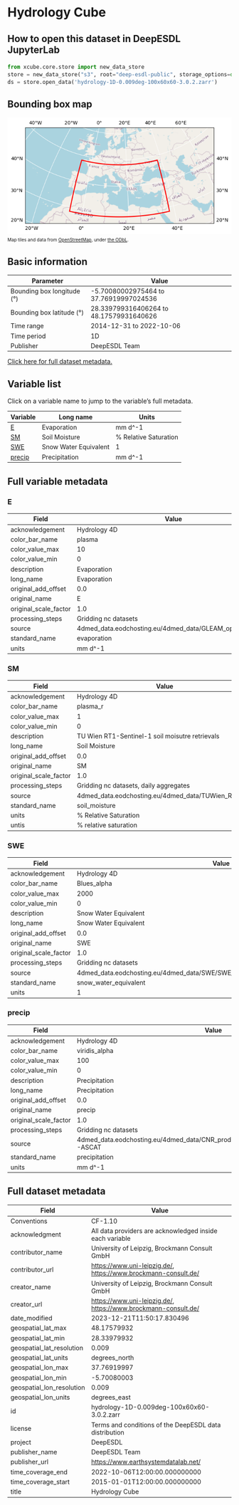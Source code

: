 # Hydrology Cube

## How to open this dataset in DeepESDL JupyterLab
```python
from xcube.core.store import new_data_store
store = new_data_store("s3", root="deep-esdl-public", storage_options=dict(anon=True))
ds = store.open_data('hydrology-1D-0.009deg-100x60x60-3.0.2.zarr')
```

## Bounding box map

![Bounding box map](img/hydrology-1D-0-009deg-100x60x60-3-0-2-zarr.png)<br>
<span style="font-size: x-small">Map tiles and data from <a href="http://openstreetmap.org">OpenStreetMap</a>, under <a href="http://www.openstreetmap.org/copyright">the ODbL</a>.</span>

## Basic information

| Parameter | Value |
| ---- | ---- |
| Bounding box longitude (°) | -5.70080002975464 to 37.76919997024536 |
| Bounding box latitude (°) | 28.339799316406264 to 48.17579931640626 |
| Time range | 2014-12-31 to 2022-10-06 |
| Time period | 1D |
| Publisher | DeepESDL Team |

[Click here for full dataset metadata.](#full-metadata)

## Variable list

Click on a variable name to jump to the variable’s full metadata.

| Variable | Long name | Units |
| ---- | ---- | ---- |
| [E](#E) | Evaporation | mm d^\-1 |
| [SM](#SM) | Soil Moisture | % Relative Saturation |
| [SWE](#SWE) | Snow Water Equivalent | 1 |
| [precip](#precip) | Precipitation | mm d^\-1 |

## Full variable metadata

### <a name="E"></a>E

| Field | Value |
| ---- | ---- |
| acknowledgement | Hydrology 4D |
| color\_bar\_name | plasma |
| color\_value\_max | 10 |
| color\_value\_min | 0 |
| description | Evaporation |
| long\_name | Evaporation |
| original\_add\_offset | 0\.0 |
| original\_name | E |
| original\_scale\_factor | 1\.0 |
| processing\_steps | Gridding nc datasets |
| source | 4dmed\_data\.eodchosting\.eu/4dmed\_data/GLEAM\_openloop\_V1\.1 |
| standard\_name | evaporation |
| units | mm d^\-1 |

### <a name="SM"></a>SM

| Field | Value |
| ---- | ---- |
| acknowledgement | Hydrology 4D |
| color\_bar\_name | plasma\_r |
| color\_value\_max | 1 |
| color\_value\_min | 0 |
| description | TU Wien RT1\-Sentinel\-1 soil moisutre retrievals |
| long\_name | Soil Moisture |
| original\_add\_offset | 0\.0 |
| original\_name | SM |
| original\_scale\_factor | 1\.0 |
| processing\_steps | Gridding nc datasets, daily aggregates |
| source | 4dmed\_data\.eodchosting\.eu/4dmed\_data/TUWien\_RT1\_SM |
| standard\_name | soil\_moisture |
| units | % Relative Saturation |
| untis | % relative saturation |

### <a name="SWE"></a>SWE

| Field | Value |
| ---- | ---- |
| acknowledgement | Hydrology 4D |
| color\_bar\_name | Blues\_alpha |
| color\_value\_max | 2000 |
| color\_value\_min | 0 |
| description | Snow Water Equivalent |
| long\_name | Snow Water Equivalent |
| original\_add\_offset | 0\.0 |
| original\_name | SWE |
| original\_scale\_factor | 1\.0 |
| processing\_steps | Gridding nc datasets |
| source | 4dmed\_data\.eodchosting\.eu/4dmed\_data/SWE/SWE\_CPC\_GPM\_ERA5downT\_RadGhent\_filter5mm |
| standard\_name | snow\_water\_equivalent |
| units | 1 |

### <a name="precip"></a>precip

| Field | Value |
| ---- | ---- |
| acknowledgement | Hydrology 4D |
| color\_bar\_name | viridis\_alpha |
| color\_value\_max | 100 |
| color\_value\_min | 0 |
| description | Precipitation |
| long\_name | Precipitation |
| original\_add\_offset | 0\.0 |
| original\_name | precip |
| original\_scale\_factor | 1\.0 |
| processing\_steps | Gridding nc datasets |
| source | 4dmed\_data\.eodchosting\.eu/4dmed\_data/CNR\_products/precipitation\_GPM\_CPC\_SM2RAIN\-ASCAT |
| standard\_name | precipitation |
| units | mm d^\-1 |

## <a name="full-metadata"></a>Full dataset metadata

| Field | Value |
| ---- | ---- |
| Conventions | CF\-1\.10 |
| acknowledgment | All data providers are acknowledged inside each variable |
| contributor\_name | University of Leipzig, Brockmann Consult GmbH |
| contributor\_url | [https://www\.uni\-leipzig\.de/](https://www.uni-leipzig.de/), [https://www\.brockmann\-consult\.de/](https://www.brockmann-consult.de/) |
| creator\_name | University of Leipzig, Brockmann Consult GmbH |
| creator\_url | [https://www\.uni\-leipzig\.de/](https://www.uni-leipzig.de/), [https://www\.brockmann\-consult\.de/](https://www.brockmann-consult.de/) |
| date\_modified | 2023\-12\-21T11:50:17\.830496 |
| geospatial\_lat\_max | 48\.17579932 |
| geospatial\_lat\_min | 28\.33979932 |
| geospatial\_lat\_resolution | 0\.009 |
| geospatial\_lat\_units | degrees\_north |
| geospatial\_lon\_max | 37\.76919997 |
| geospatial\_lon\_min | \-5\.70080003 |
| geospatial\_lon\_resolution | 0\.009 |
| geospatial\_lon\_units | degrees\_east |
| id | hydrology\-1D\-0\.009deg\-100x60x60\-3\.0\.2\.zarr |
| license | Terms and conditions of the DeepESDL data distribution |
| project | DeepESDL |
| publisher\_name | DeepESDL Team |
| publisher\_url | [https://www\.earthsystemdatalab\.net/](https://www.earthsystemdatalab.net/) |
| time\_coverage\_end | 2022\-10\-06T12:00:00\.000000000 |
| time\_coverage\_start | 2015\-01\-01T12:00:00\.000000000 |
| title | Hydrology Cube |

